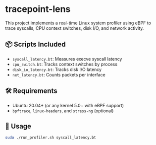 # tracepoint-lens

This project implements a real-time Linux system profiler using eBPF to trace syscalls, CPU context switches, disk I/O, and network activity.

## 📦 Scripts Included

- `syscall_latency.bt`: Measures execve syscall latency
- `cpu_switch.bt`: Tracks context switches by process
- `disk_io_latency.bt`: Tracks disk I/O latency
- `net_latency.bt`: Counts packets per interface

## 🛠 Requirements

- Ubuntu 20.04+ (or any kernel 5.0+ with eBPF support)
- `bpftrace`, `linux-headers`, and `stress-ng` (optional)

## 🚀 Usage

```bash
sudo ./run_profiler.sh syscall_latency.bt
```

